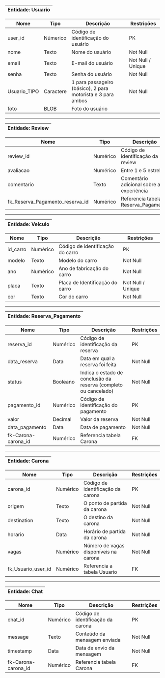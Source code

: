 | Entidade: Usuario |
| --- |

| Nome | Tipo | Descrição | Restrições |
| --- | --- | --- | --- |
| user_id | Númerico | Código de identificação do usuário | PK |
| nome | Texto | Nome do usuário | Not Null |
| email | Texto | E-mail do usuário | Not Null / Unique |
| senha | Texto | Senha do usuário | Not Null |
| Usuario_TIPO | Caractere | 1 para passageiro (básico), 2 para motorista e 3 para ambos | Not Null |
| foto | BLOB | Foto do usuário | |

___

| Entidade: Review |
| --- |

| Nome | Tipo | Descrição | Restrições |
| --- | --- | --- | --- |
| review_id | Numérico | Código de identificação da review | PK |
| avaliacao | Numérico | Entre 1 e 5 estrelas | Not Null |
| comentario | Texto | Comentário adicional sobre a experiência | |
| fk_Reserva_Pagamento_reserva_id | Numérico | Referencia tabela Reserva_Pagamento | FK |

___

| Entidade: Veículo |
| --- |

| Nome | Tipo | Descrição | Restrições |
| --- | --- | --- | --- |
| id_carro | Numérico | Código de identificação do carro | PK |
| modelo | Texto | Modelo do carro | Not Null |
| ano | Numérico | Ano de fabricação do carro | Not Null |
| placa | Texto | Placa de Identificação do carro | Not Null / Unique |
| cor | Texto | Cor do carro | Not Null | fk_Usuario_user_id | Numérico | Referencia tabela Usuario | FK |

___

| Entidade: Reserva_Pagamento |
| --- |

| Nome | Tipo | Descrição | Restrições |
| --- | --- | --- | --- |
| reserva_id | Numérico | Código de identificação da reserva | PK |
| data_reserva | Data | Data em qual a reserva foi feita | Not Null |
| status | Booleano | Indica o estado de conclusão da reserva (completo ou cancelado) | Not Null |
| pagamento_id | Numérico | Código de identificação do pagamento | PK |
| valor | Decimal | Valor da reserva | Not Null |
| data_pagamento | Data | Data de pagamento | Not Null |
| fk-Carona-carona_id | Numérico | Referencia tabela Carona | FK |

___

| Entidade: Carona |
| --- |

| Nome | Tipo | Descrição | Restrições |
| --- | --- | --- | --- |
| carona_id | Numérico | Código de identificação da carona | PK |
| origem | Texto | O ponto de partida da carona | Not Null |
| destination | Texto | O destino da carona | Not Null |
| horario | Data | Horário de partida da carona | Not Null |
| vagas | Numérico | Número de vagas disponíveis na carona | Not Null |
| fk_Usuario_user_id | Numérico | Referencia a tabela Usuario | FK |

___

| Entidade: Chat |
| --- |

| Nome | Tipo | Descrição | Restrições |
| --- | --- | --- | --- |
| chat_id | Numérico | Código de identificação da carona | PK |
| message | Texto | Conteúdo da mensagem enviada | Not Null |
| timestamp | Data | Data de envio da mensagem | Not Null |
| fk-Carona-carona_id | Numérico | Referencia tabela Carona | FK |

